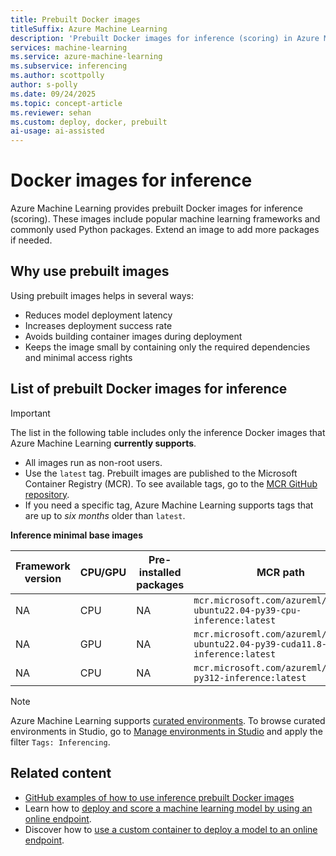 ```yaml
---
title: Prebuilt Docker images
titleSuffix: Azure Machine Learning
description: 'Prebuilt Docker images for inference (scoring) in Azure Machine Learning'
services: machine-learning
ms.service: azure-machine-learning
ms.subservice: inferencing
ms.author: scottpolly
author: s-polly
ms.date: 09/24/2025
ms.topic: concept-article
ms.reviewer: sehan
ms.custom: deploy, docker, prebuilt
ai-usage: ai-assisted
---
```


# Docker images for inference

Azure Machine Learning provides prebuilt Docker images for inference (scoring). These images include popular machine learning frameworks and commonly used Python packages. Extend an image to add more packages if needed.

## Why use prebuilt images

Using prebuilt images helps in several ways:

- Reduces model deployment latency
- Increases deployment success rate
- Avoids building container images during deployment
- Keeps the image small by containing only the required dependencies and minimal access rights

## List of prebuilt Docker images for inference

> [!IMPORTANT]
> The list in the following table includes only the inference Docker images that Azure Machine Learning **currently supports**.

* All images run as non-root users.
* Use the `latest` tag. Prebuilt images are published to the Microsoft Container Registry (MCR). To see available tags, go to the [MCR GitHub repository](https://github.com/microsoft/ContainerRegistry#browsing-mcr-content).
* If you need a specific tag, Azure Machine Learning supports tags that are up to *six months* older than `latest`.

**Inference minimal base images**

Framework version | CPU/GPU | Pre-installed packages | MCR path
--- | --- | --- | ---
NA | CPU | NA | `mcr.microsoft.com/azureml/minimal-ubuntu22.04-py39-cpu-inference:latest`
NA | GPU | NA | `mcr.microsoft.com/azureml/minimal-ubuntu22.04-py39-cuda11.8-gpu-inference:latest`
NA | CPU | NA | `mcr.microsoft.com/azureml/minimal-py312-inference:latest`

> [!NOTE]
> Azure Machine Learning supports [curated environments](resource-curated-environments.md). To browse curated environments in Studio, go to [Manage environments in Studio](how-to-manage-environments-in-studio.md#browse-curated-environments) and apply the filter `Tags: Inferencing`.

## Related content

* [GitHub examples of how to use inference prebuilt Docker images](https://github.com/Azure/azureml-examples/tree/main/cli/endpoints/online/custom-container)
* Learn how to [deploy and score a machine learning model by using an online endpoint](how-to-deploy-online-endpoints.md).
* Discover how to [use a custom container to deploy a model to an online endpoint](how-to-deploy-custom-container.md).
